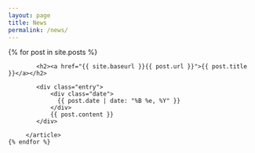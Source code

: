 ```yaml
---
layout: page
title: News
permalink: /news/
---
```


<div class="posts">
    {% for post in site.posts %}
        <article class="post">
    
            <h2><a href="{{ site.baseurl }}{{ post.url }}">{{ post.title }}</a></h2>
              
            <div class="entry">
                <div class="date">
                  {{ post.date | date: "%B %e, %Y" }}
                </div>
                {{ post.content }}
            </div>

         </article>
    {% endfor %}
</div>

